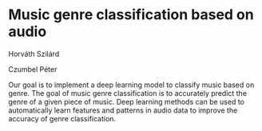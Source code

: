 # Music genre classification based on audio
Horváth Szilárd

Czumbel Péter

Our goal is to implement a deep learning model to classify music based on genre. The goal of music genre classification is to accurately predict the genre of a given piece of music. Deep learning methods can be used to automatically learn features and patterns in audio data to improve the accuracy of genre classification.
